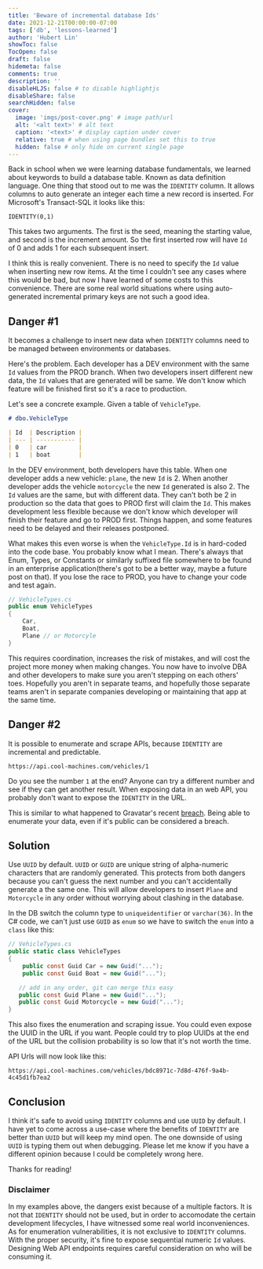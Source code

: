 ```yaml
---
title: 'Beware of incremental database Ids'
date: 2021-12-21T00:00:00-07:00
tags: ['db', 'lessons-learned']
author: 'Hubert Lin'
showToc: false
TocOpen: false
draft: false
hidemeta: false
comments: true
description: ''
disableHLJS: false # to disable highlightjs
disableShare: false
searchHidden: false
cover:
  image: 'imgs/post-cover.png' # image path/url
  alt: '<alt text>' # alt text
  caption: '<text>' # display caption under cover
  relative: true # when using page bundles set this to true
  hidden: false # only hide on current single page
---
```


Back in school when we were learning database fundamentals, we learned about keywords to build a database table. Known as data definition language. One thing that stood out to me was the `IDENTITY` column. It allows columns to auto generate an integer each time a new record is inserted. For Microsoft's Transact-SQL it looks like this:

```
IDENTITY(0,1)
```

This takes two arguments. The first is the seed, meaning the starting value, and second is the increment amount. So the first inserted row will have `Id` of 0 and adds 1 for each subsequent insert.

I think this is really convenient. There is no need to specify the `Id` value when inserting new row items. At the time I couldn't see any cases where this would be bad, but now I have learned of some costs to this convenience. There are some real world situations where using auto-generated incremental primary keys are not such a good idea.

## Danger #1

It becomes a challenge to insert new data when `IDENTITY` columns need to be managed between environments or databases.

Here's the problem. Each developer has a DEV environment with the same `Id` values from the PROD branch. When two developers insert different new data, the `Id` values that are generated will be same. We don't know which feature will be finished first so it's a race to production.

Let's see a concrete example. Given a table of `VehicleType`.

```md
# dbo.VehicleType

| Id  | Description |
| --- | ----------- |
| 0   | car         |
| 1   | boat        |
```

In the DEV environment, both developers have this table. When one developer adds a new vehicle: `plane`, the new `Id` is 2. When another developer adds the vehicle `motorcycle` the new `Id` generated is also 2. The `Id` values are the same, but with different data. They can't both be 2 in production so the data that goes to PROD first will claim the `Id`. This makes development less flexible because we don't know which developer will finish their feature and go to PROD first. Things happen, and some features need to be delayed and their releases postponed.

What makes this even worse is when the `VehicleType.Id` is in hard-coded into the code base. You probably know what I mean. There's always that Enum, Types, or Constants or similarly suffixed file somewhere to be found in an enterprise application(there's got to be a better way, maybe a future post on that). If you lose the race to PROD, you have to change your code and test again.

```csharp
// VehicleTypes.cs
public enum VehicleTypes
{
    Car,
    Boat,
    Plane // or Motorcyle
}
```

This requires coordination, increases the risk of mistakes, and will cost the project more money when making changes. You now have to involve DBA and other developers to make sure you aren't stepping on each others' toes. Hopefully you aren't in separate teams, and hopefully those separate teams aren't in separate companies developing or maintaining that app at the same time.

## Danger #2

It is possible to enumerate and scrape APIs, because `IDENTITY` are incremental and predictable.

```
https://api.cool-machines.com/vehicles/1
```

Do you see the number `1` at the end? Anyone can try a different number and see if they can get another result. When exposing data in an web API, you probably don't want to expose the `IDENTITY` in the URL.

This is similar to what happened to Gravatar's recent [breach](https://www.bleepingcomputer.com/news/security/online-avatar-service-gravatar-allows-mass-collection-of-user-info/). Being able to enumerate your data, even if it's public can be considered a breach.

## Solution

Use `UUID` by default. `UUID` or `GUID` are unique string of alpha-numeric characters that are randomly generated. This protects from both dangers because you can't guess the next number and you can't accidentally generate a the same one. This will allow developers to insert `Plane` and `Motorcycle` in any order without worrying about clashing in the database.

In the DB switch the column type to `uniqueidentifier` or `varchar(36)`.
In the C# code, we can't just use `GUID` as `enum` so we have to switch the `enum` into a `class` like this:

```csharp
// VehicleTypes.cs
public static class VehicleTypes
{
    public const Guid Car = new Guid("...");
    public const Guid Boat = new Guid("...");

   // add in any order, git can merge this easy
   public const Guid Plane = new Guid("...");
   public const Guid Motorcycle = new Guid("...");
}
```

This also fixes the enumeration and scraping issue. You could even expose the UUID in the URL if you want. People could try to plop UUIDs at the end of the URL but the collision probability is so low that it's not worth the time.

API Urls will now look like this:

```
https://api.cool-machines.com/vehicles/bdc8971c-7d8d-476f-9a4b-4c45d1fb7ea2
```

## Conclusion

I think it's safe to avoid using `IDENTITY` columns and use `UUID` by default. I have yet to come across a use-case where the benefits of `IDENTITY` are better than `UUID` but will keep my mind open. The one downside of using `UUID` is typing them out when debugging. Please let me know if you have a different opinion because I could be completely wrong here.

Thanks for reading!

### Disclaimer

In my examples above, the dangers exist because of a multiple factors. It is not that `IDENTITY` should not be used, but in order to accomodate the certain development lifecycles, I have witnessed some real world inconveniences. As for enumeration vulnerabilities, it is not exclusive to `IDENTITY` columns. With the proper security, it's fine to expose sequential numeric `Id` values. Designing Web API endpoints requires careful consideration on who will be consuming it.
